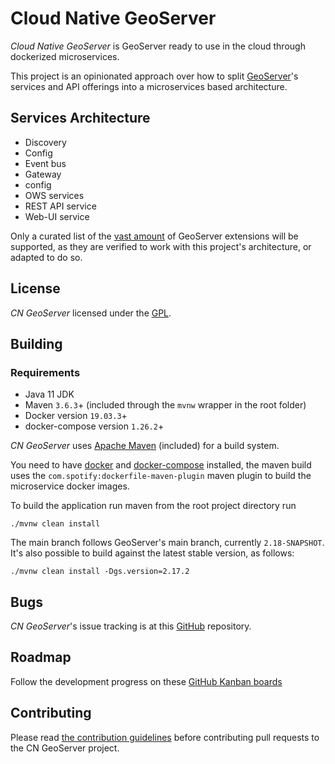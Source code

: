 # Cloud Native GeoServer

*Cloud Native GeoServer* is GeoServer ready to use in the cloud through dockerized microservices.

This project is an opinionated approach over how to split [GeoServer](http://geoserver.org/)'s services and API offerings into
a microservices based architecture.

## Services Architecture

* Discovery
* Config
* Event bus
* Gateway
* config
* OWS services
* REST API service
* Web-UI service


Only a curated list of the [vast amount](http://geoserver.org/release/stable/) of GeoServer extensions will be supported, as they are verified to work with this project's architecture, or adapted to do so.

## License

*CN GeoServer* licensed under the [GPL](LICENSE.txt).

## Building

### Requirements
 * Java 11 JDK
 * Maven `3.6.3`+ (included through the `mvnw` wrapper in the root folder)
 * Docker version `19.03.3`+
 * docker-compose version `1.26.2`+
 
 
*CN GeoServer* uses [Apache Maven](http://maven.apache.org/) (included) for a build system.

You need to have [docker](https://www.docker.com/) and [docker-compose](https://docs.docker.com/compose/install/) installed, the maven build uses the `com.spotify:dockerfile-maven-plugin` maven plugin to build the microservice docker images.

To build the application run maven from the root project directory run

    ./mvnw clean install

The main branch follows GeoServer's main branch, currently `2.18-SNAPSHOT`. It's also possible to build against the latest stable version, as follows:

    ./mvnw clean install -Dgs.version=2.17.2

## Bugs

*CN GeoServer*'s issue tracking is at this [GitHub](https://github.com/camptocamp/geoserver-microservices/issues) repository.

## Roadmap

Follow the development progress on these [GitHub Kanban boards](https://github.com/camptocamp/geoserver-microservices/projects)


## Contributing

Please read [the contribution guidelines](CONTRIBUTING.md) before contributing pull requests to the CN GeoServer project.
